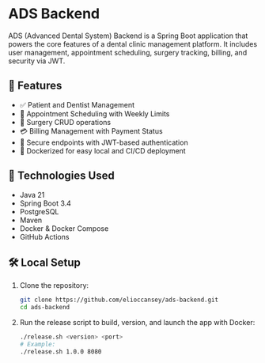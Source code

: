 # ADS Backend

ADS (Advanced Dental System) Backend is a Spring Boot application that powers the core features of a dental clinic management platform. It includes user management, appointment scheduling, surgery tracking, billing, and security via JWT.

## 🚀 Features

- ✅ Patient and Dentist Management
- 📅 Appointment Scheduling with Weekly Limits
- 🏥 Surgery CRUD operations
- 💳 Billing Management with Payment Status
- 🔐 Secure endpoints with JWT-based authentication
- 🐳 Dockerized for easy local and CI/CD deployment

## 🔧 Technologies Used

- Java 21
- Spring Boot 3.4
- PostgreSQL
- Maven
- Docker & Docker Compose
- GitHub Actions

## 🛠️ Local Setup

1. Clone the repository:
   ```bash
   git clone https://github.com/elioccansey/ads-backend.git
   cd ads-backend
   ```
2. Run the release script to build, version, and launch the app with Docker:
   ```bash
   ./release.sh <version> <port>
   # Example:
   ./release.sh 1.0.0 8080
   ```

